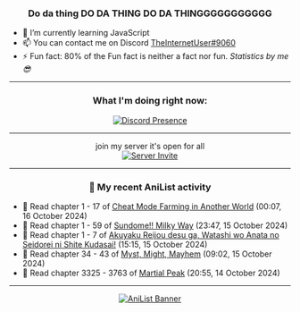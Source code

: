 <div align="center">

### Do da thing DO DA THING DO DA THINGGGGGGGGGGG
</div>

- 🌱 I’m currently learning JavaScript
- 📫 You can contact me on Discord [TheInternetUser#9060](https://discord.com/users/534117072796385300)
- ⚡ Fun fact: 80% of the Fun fact is neither a fact nor fun. _Statistics by me 😎_
<hr>

<div align="center">

### What I'm doing right now:
[![Discord Presence](https://lanyard.cnrad.dev/api/534117072796385300)](https://discord.com/users/534117072796385300)
<hr>

join my server it's open for all <br>
[![Server Invite](https://invidget.switchblade.xyz/bfYgVHxrSs)](https://discord.gg/bfYgVHxrSs)

<hr>
  
### 🌸 My recent AniList activity

</div>

<!-- ANILIST_ACTIVITY:start -->

-   📖 Read chapter 1 - 17 of [Cheat Mode Farming in Another World](https://anilist.co/manga/137901) (00:07, 16 October 2024)
-   📖 Read chapter 1 - 59 of [Sundome!! Milky Way](https://anilist.co/manga/100106) (23:47, 15 October 2024)
-   📖 Read chapter 1 - 7 of [Akuyaku Reijou desu ga, Watashi wo Anata no Seidorei ni Shite Kudasai!](https://anilist.co/manga/171022) (15:15, 15 October 2024)
-   📖 Read chapter 34 - 43 of [Myst, Might, Mayhem](https://anilist.co/manga/175946) (09:02, 15 October 2024)
-   📖 Read chapter 3325 - 3763 of [Martial Peak](https://anilist.co/manga/104494) (20:55, 14 October 2024)

<!-- ANILIST_ACTIVITY:end -->
<hr>

<div align="center">

[![AniList Banner](https://img.anili.st/User/929966)](https://anilist.co/user/TheInternetUser)

<!-- ![Profile views](https://gpvc.arturio.dev/TheInternetUse7) Since 2023-01-09 -->
<br>


</div>
